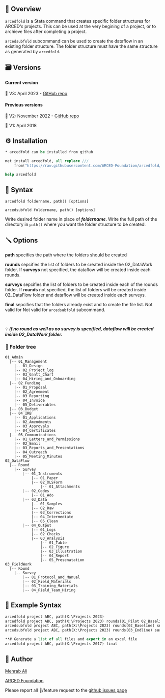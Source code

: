## :nazar_amulet: Overview

``arcedfold`` is a Stata command that creates specific folder structures for ARCED's projects. This can be used at the very begining of a project, or to archieve files after completing a project.

``arcedsubfold`` subcommand can be used to create the dataflow in an existing folder structure. The folder structure must have the same structure as generated by ``arcedfold``.


## :card_file_box: Versions
#### Current version
:memo: V3: April 2023 - [GitHub repo](https://github.com/ARCED-Foundation/arcedfold/tree/V3)

#### Previous versions
:memo: V2: November 2022 - [GitHub repo](https://github.com/ARCED-Foundation/arcedfold/tree/V2)

:memo: V1: April 2018


## :gear: Installation
```stata
* arcedfold can be installed from github

net install arcedfold, all replace ///
	from("https://raw.githubusercontent.com/ARCED-Foundation/arcedfold/V3")

help arcedfold
```

## :wrench: Syntax
``arcedfold foldername, path() [options]``

``arcedsubfold foldername, path() [options]``

Write desired folder name in place of **_foldername_**. Write the full path of the directory in ``path()`` where you want the folder structure to be created.



## :screwdriver: Options

<b>path</b> specifies the path where the folders should be created

<b>rounds</b> sepcifies the list of folders to be created inside the 02_DataWork folder. If <b>surveys</b> not specified, the dataflow will be created inside each rounds.

<b>surveys</b> sepcifies the list of folders to be created inside each of the rounds folder. If <b>rounds</b> not specified, the list of folders will be created inside 02_DataFlow folder and dataflow will be created inside each surveys.

<b>final</b> sepcifies that the folders already exist and to create the file list. Not valid for Not valid for ``arcedsubfold`` subcommand.

<br>

:bulb: _**If no round as well as no survey is specified, dataflow will be created inside 02_DataWork folder.**_

### :file_folder: Folder tree
```
01_Admin
  |-- 01_Management
	|-- 01_Design
	|-- 02_Project_log
	|-- 03_Gantt_Chart
	|-- 04_Hiring_and_Onboarding
  |-- 02_Funding
	|-- 01_Proposal
	|-- 02_Agreement
	|-- 03_Reporting
	|-- 04_Invoice
	|-- 05_Deliverables
  |-- 03_Budget
  |-- 04_IRB
	|-- 01_Applications
	|-- 02_Amendments
	|-- 03_Approvals
	|-- 04_Certificates
  |-- 05_Communications
	|-- 01_Letters_and_Permissions
	|-- 02_Email
	|-- 03_Reports_and_Presentations
	|-- 04_Outreach 
	|-- 05_Meeting_Minutes 
02_DataFlow
  |-- Round
	|-- Survey
		|-- 01_Instruments
			|-- 01_Paper
			|-- 02_XLSForm
				|-- 01_Attachments
		|-- 02_Codes
			|-- 01_Ado
		|-- 03_Data
			|-- 01_Samples
			|-- 02_Raw
			|-- 03_Corrections
			|-- 04_Intermediate
			|-- 05_Clean
		|-- 04_Output
			|-- 01_Logs
			|-- 02_Checks
			|-- 03_Analysis
				|-- 01_Table
				|-- 02_Figure
				|-- 03_Illustration
				|-- 04_Report
				|-- 05_Presenatation			
03_FieldWork
  |-- Round
	|-- Survey
		|-- 01_Protocol_and_Manual
		|-- 02_Field_Materials
		|-- 03_Training_Materials
		|-- 04_Field_Team_Hiring
```

## :paperclip: Example Syntax
```stata
arcedfold project ABC, path(X:\Projects 2023)
arcedfold project ABC, path(X:\Projects 2023) rounds(01_Pilot 02_Baseline) surveys(Camp Host)
arcedsubfold project ABC, path(X:\Projects 2023) rounds(02_Baseline) surveys(Schools)
arcedsubfold project ABC, path(X:\Projects 2023) rounds(03_Endline) surveys(Camp Host Schools)

**# Generate a list of all files and export in an excel file
arcedfold project ABC, path(X:\Projects 2017) final
```

## :mage: Author
<a href="https://arced.foundation/mehrab-ali" target="_blank">Mehrab Ali</a>

<a href="https://arced.foundation" target="_blank">ARCED Foundation</a>

Please report all :lady_beetle:/feature request to the <a href="https://github.com/ARCED-Foundation/arcedfold/issues" target="_blank"> github issues page</a>

